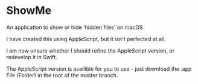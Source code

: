 # ShowMe
An application to show or hide 'hidden files' on macOS

I have created this using AppleScript, but it isn't perfected at all.

I am now unsure whether I should refine the AppleScript version, or redevelop it in Swift.

The AppleScript version is availible for you to use - just download the .app File (Folder) in the root of the master branch.
